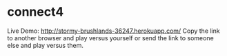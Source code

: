 # connect4
Live Demo: http://stormy-brushlands-36247.herokuapp.com/
Copy the link to another browser and play versus yourself or send the link to someone else and play versus them.
